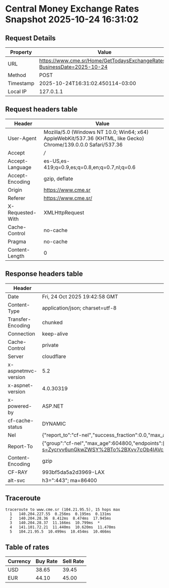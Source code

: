 # Central Money Exchange Rates Snapshot 2025-10-24 16:31:02
## Request Details

| Property | Value |
|----------|-------|
| URL | https://www.cme.sr/Home/GetTodaysExchangeRates/?BusinessDate=2025-10-24 |
| Method | POST |
| Timestamp | 2025-10-24T16:31:02.450114-03:00 |
| Local IP | 127.0.1.1 |
    
## Request headers table

| Header | Value |
|--------|-------|
| User-Agent | Mozilla/5.0 (Windows NT 10.0; Win64; x64) AppleWebKit/537.36 (KHTML, like Gecko) Chrome/139.0.0.0 Safari/537.36 |
| Accept | */* |
| Accept-Language | es-US,es-419;q=0.9,es;q=0.8,en;q=0.7,nl;q=0.6 |
| Accept-Encoding | gzip, deflate |
| Origin | https://www.cme.sr |
| Referer | https://www.cme.sr/ |
| X-Requested-With | XMLHttpRequest |
| Cache-Control | no-cache |
| Pragma | no-cache |
| Content-Length | 0 |

    
## Response headers table
| Header | Value |
|--------|-------|
| Date | Fri, 24 Oct 2025 19:42:58 GMT |
| Content-Type | application/json; charset=utf-8 |
| Transfer-Encoding | chunked |
| Connection | keep-alive |
| Cache-Control | private |
| Server | cloudflare |
| x-aspnetmvc-version | 5.2 |
| x-aspnet-version | 4.0.30319 |
| x-powered-by | ASP.NET |
| cf-cache-status | DYNAMIC |
| Nel | {"report_to":"cf-nel","success_fraction":0.0,"max_age":604800} |
| Report-To | {"group":"cf-nel","max_age":604800,"endpoints":[{"url":"https://a.nel.cloudflare.com/report/v4?s=Zycrvv6unGkwZWSY%2BTo%2BXvv7cOb4IAVc72%2FQeHVjprHgI%2FPUvDZgNuQs0%2FV9mqayblmF4USKY6p6e1izOtVXmVqAu7DySwzuci8%3D"}]} |
| Content-Encoding | gzip |
| CF-RAY | 993bf5da5a2d3969-LAX |
| alt-svc | h3=":443"; ma=86400 |

## Traceroute 

```
traceroute to www.cme.sr (104.21.95.5), 15 hops max
  1   140.204.227.55  0.256ms  0.195ms  0.131ms 
  2   140.204.28.36  8.412ms  8.474ms  17.945ms 
  3   140.204.28.37  11.166ms  10.799ms  * 
  4   141.101.72.21  11.440ms  10.620ms  11.470ms 
  5   104.21.95.5  10.499ms  10.454ms  10.466ms 

```


## Table of rates

| Currency | Buy Rate | Sell Rate |
|----------|----------|-----------|
| USD | 38.65 | 39.45 |
| EUR | 44.10 | 45.00 |
